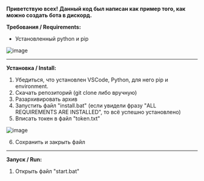 **Приветствую всех!**
__Данный код был написан как пример того, как можно создать бота в дискорд.__

**Требования / Requirements:**

- Установленный python и pip

![image](https://github.com/fiseyy/discord.economics.bot/assets/130793948/a2253f6c-71e0-4cfc-a1fa-c188d1d50f9d)


--------------------------

**Установка / Install:**

1. Убедиться, что установлен VSCode, Python, для него pip и environment.
2. Скачать репозиторий (git clone либо вручную)
3. Разархивировать архив
4. Запустить файл "install.bat" (если увидели фразу "ALL REQUIREMENTS ARE INSTALLED", то всё успешно установлено)
5. Вписать токен в файл "token.txt"

![image](https://github.com/fiseyy/discord.economics.bot/assets/130793948/fca9757c-7e64-4bd2-be1f-2959ce99a76e)

6. Сохранить и закрыть файл

--------------------------

**Запуск / Run:**
1. Открыть файл "start.bat"
